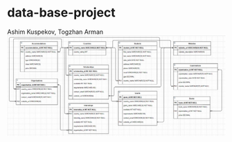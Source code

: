# data-base-project
Ashim Kuspekov, Togzhan Arman
![alt text](https://github.com/togzhana02/data-base-project/blob/main/ERD.png?raw=true)
